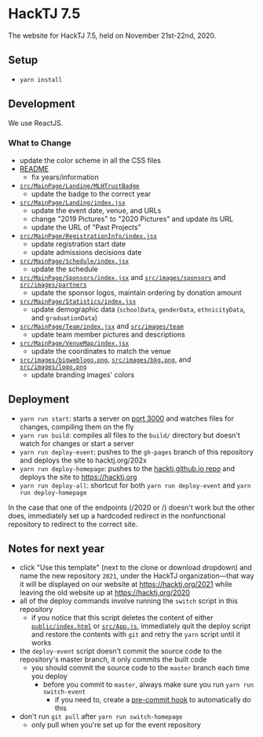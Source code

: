 # HackTJ 7.5

The website for HackTJ 7.5, held on November 21st-22nd, 2020.

## Setup

-   `yarn install`

## Development

We use ReactJS.

### What to Change

-   update the color scheme in all the CSS files
-   [README](README.md)
    -   fix years/information
-   [`src/MainPage/Landing/MLHTrustBadge`](src/MainPage/Landing/MLHTrustBadge)
    -   update the badge to the correct year
-   [`src/MainPage/Landing/index.jsx`](src/MainPage/Landing/index.jsx)
    -   update the event date, venue, and URLs
    -   change "2019 Pictures" to "2020 Pictures" and update its URL
    -   update the URL of "Past Projects"
-   [`src/MainPage/RegistrationInfo/index.jsx`](src/MainPage/RegistrationInfo/index.jsx)
    -   update registration start date
    -   update admissions decisions date
-   [`src/MainPage/Schedule/index.jsx`](src/MainPage/Schedule/index.jsx)
    -   update the schedule
-   [`src/MainPage/Sponsors/index.jsx`](src/MainPage/Sponsors/index.jsx) and [`src/images/sponsors`](src/images/sponsors) and [`src/images/partners`](src/images/partners)
    -   update the sponsor logos, maintain ordering by donation amount
-   [`src/MainPage/Statistics/index.jsx`](src/MainPage/Statistics/index.jsx)
    -   update demographic data (`schoolData`, `genderData`, `ethnicityData`, and `graduationData`)
-   [`src/MainPage/Team/index.jsx`](src/MainPage/Team/index.jsx) and [`src/images/team`](src/images/team)
    -   update team member pictures and descriptions
-   [`src/MainPage/VenueMap/index.jsx`](src/MainPage/VenueMap)
    -   update the coordinates to match the venue
-   [`src/images/bigweblogo.png`](src/images/bigweblogo.png), [`src/images/bkg.png`](src/images/bkg.png), and [`src/images/logo.png`](src/images/logo.png)
    -   update branding images' colors

## Deployment

-   `yarn run start`: starts a server on [port 3000](localhost:3000) and watches files for changes, compiling them on the fly
-   `yarn run build`: compiles all files to the `build/` directory but doesn't watch for changes or start a server
-   `yarn run deploy-event`: pushes to the `gh-pages` branch of this repository and deploys the site to hacktj.org/202x
-   `yarn run deploy-homepage`: pushes to the [hacktj.github.io repo](https://github.com/HackTJ/hacktj.github.io) and deploys the site to <https://hacktj.org>
-   `yarn run deploy-all`: shortcut for both `yarn run deploy-event` and `yarn run deploy-homepage`

In the case that one of the endpoints (/2020 or /) doesn't work but the other does, immediately set up a hardcoded redirect in the nonfunctional repository to redirect to the correct site. 

## Notes for next year

-   click "Use this template" (next to the clone or download dropdown) and name the new repository `2021`, under the HackTJ organization—that way it will be displayed on our website at <https://hacktj.org/2021> while leaving the old website up at <https://hacktj.org/2020>
-   all of the deploy commands involve running the `switch` script in this repository
    -   if you notice that this script deletes the content of either [`public/index.html`](public/index.html) or [`src/App.js`](src/App.js), immediately quit the deploy script and restore the contents with `git` and retry the `yarn` script until it works
-   the `deploy-event` script doesn't commit the source code to the repository's master branch, it only commits the built code
    -   you should commit the source code to the `master` branch each time you deploy
        -   before you commit to `master`, always make sure you run `yarn run switch-event`
            -   if you need to, create a [pre-commit hook](https://git-scm.com/docs/githooks#_pre_commit) to automatically do this
-   don't run `git pull` after `yarn run switch-homepage`
    -   only pull when you're set up for the event repository
